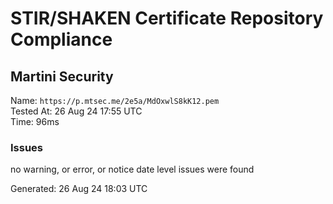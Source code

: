 # STIR/SHAKEN Certificate Repository Compliance

## Martini Security

Name: `https://p.mtsec.me/2e5a/MdOxwlS8kK12.pem`\
Tested At: 26 Aug 24 17:55 UTC\
Time: 96ms

### Issues

no warning, or error, or notice date level issues were found

Generated: 26 Aug 24 18:03 UTC